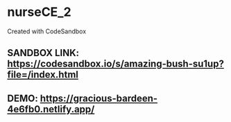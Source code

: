 # nurseCE_2

Created with CodeSandbox

## SANDBOX LINK: https://codesandbox.io/s/amazing-bush-su1up?file=/index.html

## DEMO: https://gracious-bardeen-4e6fb0.netlify.app/
